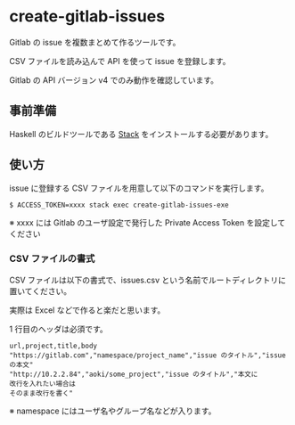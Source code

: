 # create-gitlab-issues

Gitlab の issue を複数まとめて作るツールです。

CSV ファイルを読み込んで API を使って issue を登録します。

Gitlab の API バージョン v4 でのみ動作を確認しています。

## 事前準備

Haskell のビルドツールである [Stack][stack] をインストールする必要があります。

## 使い方

issue に登録する CSV ファイルを用意して以下のコマンドを実行します。

```shell
$ ACCESS_TOKEN=xxxx stack exec create-gitlab-issues-exe
```

※ xxxx には Gitlab のユーザ設定で発行した Private Access Token を設定してください

### CSV ファイルの書式

CSV ファイルは以下の書式で、issues.csv という名前でルートディレクトリに置いてください。

実際は Excel などで作ると楽だと思います。

1 行目のヘッダは必須です。

```csv
url,project,title,body
"https://gitlab.com","namespace/project_name","issue のタイトル","issue の本文"
"http://10.2.2.84","aoki/some_project","issue のタイトル","本文に
改行を入れたい場合は
そのまま改行を書く"
```

※ namespace にはユーザ名やグループ名などが入ります。

[stack]: https://docs.haskellstack.org/en/stable/README/
